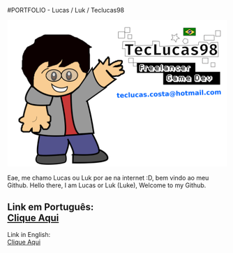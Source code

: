 #PORTFOLIO - Lucas / Luk / Teclucas98   

![Luk](media/luk.svg)

Eae, me chamo Lucas ou Luk por ae na internet :D, bem vindo ao meu Github.
Hello there, I am Lucas or Luk (Luke), Welcome to my Github.   

Link em Português:   
[Clique Aqui](https://teclucas98.github.io/Portfolio/)   
-----------------------------   
Link in English:   
[Clique Aqui](https://teclucas98.github.io/Portfolio/en.html) 